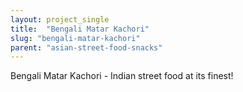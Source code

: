```yaml
---
layout: project_single
title:  "Bengali Matar Kachori"
slug: "bengali-matar-kachori"
parent: "asian-street-food-snacks"
---
```

Bengali Matar Kachori - Indian street food at its finest!